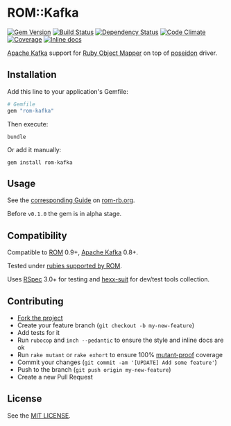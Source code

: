 ROM::Kafka
==========

[![Gem Version](https://img.shields.io/gem/v/rom-kafka.svg?style=flat)][gem]
[![Build Status](https://img.shields.io/travis/rom-rb/rom-kafka/master.svg?style=flat)][travis]
[![Dependency Status](https://img.shields.io/gemnasium/rom-rb/rom-kafka.svg?style=flat)][gemnasium]
[![Code Climate](https://img.shields.io/codeclimate/github/rom-rb/rom-kafka.svg?style=flat)][codeclimate]
[![Coverage](https://img.shields.io/coveralls/rom-rb/rom-kafka.svg?style=flat)][coveralls]
[![Inline docs](http://inch-ci.org/github/rom-rb/rom-kafka.svg)][inch]

[Apache Kafka][kafka] support for [Ruby Object Mapper][rom] on top of [poseidon][poseidon] driver.

Installation
------------

Add this line to your application's Gemfile:

```ruby
# Gemfile
gem "rom-kafka"
```

Then execute:

```
bundle
```

Or add it manually:

```
gem install rom-kafka
```

Usage
-----

See the [corresponding Guide][guide] on [rom-rb.org][rom].

Before `v0.1.0` the gem is in alpha stage.

Compatibility
-------------

Compatible to [ROM][rom] 0.9+, [Apache Kafka][kafka] 0.8+.

Tested under [rubies supported by ROM][rubies].

Uses [RSpec][rspec] 3.0+ for testing and [hexx-suit][hexx-suit] for dev/test tools collection.

Contributing
------------

* [Fork the project][github]
* Create your feature branch (`git checkout -b my-new-feature`)
* Add tests for it
* Run `rubocop` and `inch --pedantic` to ensure the style and inline docs are ok
* Run `rake mutant` or `rake exhort` to ensure 100% [mutant-proof][mutant] coverage
* Commit your changes (`git commit -am '[UPDATE] Add some feature'`)
* Push to the branch (`git push origin my-new-feature`)
* Create a new Pull Request

License
-------

See the [MIT LICENSE][license].

[codeclimate]: https://codeclimate.com/github/rom-rb/rom-kafka
[coveralls]: https://coveralls.io/r/rom-rb/rom-kafka
[gem]: https://rubygems.org/gems/rom-kafka
[gemnasium]: https://gemnasium.com/rom-rb/rom-kafka
[github]: https://github.com/rom-rb/rom
[guide]: http://rom-rb.org/guides/adapters/kafka
[hexx-suit]: https://github.com/nepalez/hexx-suit
[inch]: https://inch-ci.org/github/rom-rb/rom-kafka
[kafka]: http://kafka.apache.org
[license]: LICENSE
[mutant]: https://github.com/mbj/mutant
[poseidon]: https://github.com/bpot/poseidon
[rom]: http://rom-rb.org
[rspec]: http://rspec.org
[rubies]: .travis.yml
[travis]: https://travis-ci.org/rom-rb/rom-kafka